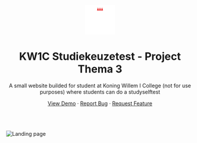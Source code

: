 <div align="center">
    <a>
        <img src="images/logo.svg" alt="Logo" width="80" height="80" />
    </a>
    <h1>KW1C Studiekeuzetest - Project Thema 3</h1>
    <p>A small website builded for student at Koning Willem I College (not for use purposes) where students can do a studyselftest</p>
    <a href="https://projectthema3.azurewebsites.net/">View Demo</a>
    ·
    <a href="https://github.com/Markiesch/ProjectThema3/issues">Report Bug</a>
    ·
    <a href="https://github.com/Markiesch/ProjectThema3/issues">Request Feature</a>
</div>
<br />
<br />
<br />

![Landing page](https://raw.githubusercontent.com/Markiesch/portfolio/master/images/mockups/opdrachtThema3MockUp.png "Landing Page")
